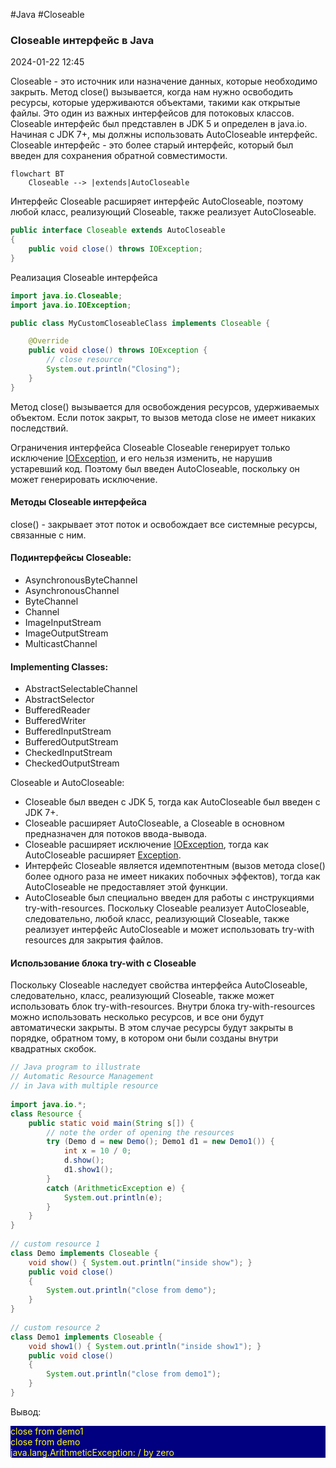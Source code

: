#Java #Closeable
### Closeable интерфейс в Java

2024-01-22 12:45

Closeable - это источник или назначение данных, которые необходимо закрыть. Метод close() вызывается, когда нам нужно освободить ресурсы, которые удерживаются объектами, такими как открытые файлы. Это один из важных интерфейсов для потоковых классов. Closeable интерфейс был представлен в JDK 5 и определен в java.io. Начиная с JDK 7+, мы должны использовать AutoCloseable интерфейс. Closeable интерфейс - это более старый интерфейс, который был введен для сохранения обратной совместимости.

```mermaid
flowchart BT
    Closeable --> |extends|AutoCloseable
```
Интерфейс Closeable расширяет интерфейс AutoCloseable, поэтому любой класс, реализующий Closeable, также реализует AutoCloseable.
```java
public interface Closeable extends AutoCloseable 
{
    public void close() throws IOException;
}
```

Реализация Closeable интерфейса
```java
import java.io.Closeable;
import java.io.IOException;

public class MyCustomCloseableClass implements Closeable {

    @Override
    public void close() throws IOException {
        // close resource
        System.out.println("Closing");
    }
}
```
Метод close() вызывается для освобождения ресурсов, удерживаемых объектом. Если поток закрыт, то вызов метода close не имеет никаких последствий.

Ограничения интерфейса Closeable Closeable генерирует только исключение [IOException](Exceptions), и его нельзя изменить, не нарушив устаревший код. Поэтому был введен AutoCloseable, поскольку он может генерировать исключение.

#### Методы Closeable интерфейса

close() - закрывает этот поток и освобождает все системные ресурсы, связанные с ним.

#### Подинтерфейсы Closeable:

- AsynchronousByteChannel
- AsynchronousChannel
- ByteChannel
- Channel
- ImageInputStream
- ImageOutputStream
- MulticastChannel

#### Implementing Classes: 

- AbstractSelectableChannel
- AbstractSelector
- BufferedReader
- BufferedWriter
- BufferedInputStream
- BufferedOutputStream
- CheckedInputStream
- CheckedOutputStream

Closeable и AutoCloseable:
- Closeable был введен с JDK 5, тогда как AutoCloseable был введен с JDK 7+. 
- Closeable расширяет AutoCloseable, а Closeable в основном предназначен для потоков ввода-вывода.
- Closeable расширяет исключение [IOException](Exceptions), тогда как AutoCloseable расширяет [Exception](Exceptions).
- Интерфейс Closeable является идемпотентным (вызов метода close() более одного раза не имеет никаких побочных эффектов), тогда как AutoCloseable не предоставляет этой функции. 
- AutoCloseable был специально введен для работы с инструкциями try-with-resources. Поскольку Closeable реализует AutoCloseable, следовательно, любой класс, реализующий Closeable, также реализует интерфейс AutoCloseable и может использовать try-with resources для закрытия файлов.

#### Использование блока try-with с Closeable

Поскольку Closeable наследует свойства интерфейса AutoCloseable, следовательно, класс, реализующий Closeable, также может использовать блок try-with-resources. Внутри блока try-with-resources можно использовать несколько ресурсов, и все они будут автоматически закрыты. В этом случае ресурсы будут закрыты в порядке, обратном тому, в котором они были созданы внутри квадратных скобок.
```java
// Java program to illustrate 
// Automatic Resource Management 
// in Java with multiple resource 
  
import java.io.*; 
class Resource { 
    public static void main(String s[]) { 
        // note the order of opening the resources 
        try (Demo d = new Demo(); Demo1 d1 = new Demo1()) { 
            int x = 10 / 0; 
            d.show(); 
            d1.show1(); 
        } 
        catch (ArithmeticException e) { 
            System.out.println(e); 
        } 
    } 
} 
  
// custom resource 1 
class Demo implements Closeable { 
    void show() { System.out.println("inside show"); } 
    public void close() 
    { 
        System.out.println("close from demo"); 
    } 
} 
  
// custom resource 2 
class Demo1 implements Closeable { 
    void show1() { System.out.println("inside show1"); } 
    public void close() 
    { 
        System.out.println("close from demo1"); 
    } 
}
```
Вывод:
<p style="background-color: navy; color: yellow">
close from demo1<br>
close from demo<br>
java.lang.ArithmeticException: / by zero</p>
